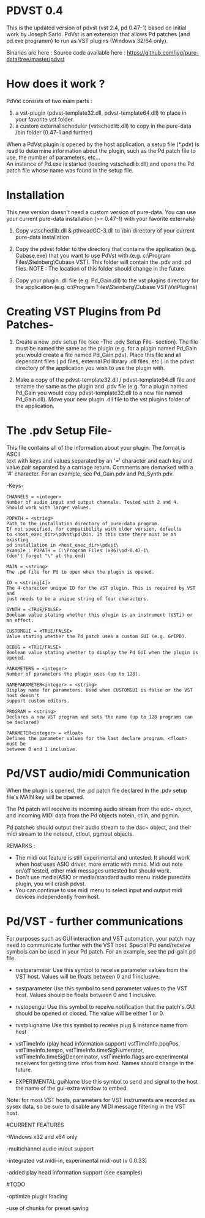 # PDVST 0.4
This is the updated version of pdvst (vst 2.4, pd 0.47-1) based on initial work by Joseph Sarlo. PdVst is an extension that allows Pd patches (and pd.exe programm) to run as VST plugins (Windows 32/64 only).

Binaries are here :
Source code available here : https://github.com/jyg/pure-data/tree/master/pdvst

# How does it work ?

PdVst consists of two main parts : 
1) a vst-plugin (pdvst-template32.dll, pdvst-template64.dll) to place in your favorite vst folder.
2) a custom external scheduler (vstschedlib.dll) to copy in the pure-data /bin folder (0.47-1 and further)

When a PdVst plugin is opened by the host application, a setup file (*.pdv) is read to determine
information about the plugin, such as the Pd patch file to use, the number of parameters, etc...  
An instance of Pd.exe is started (loading vstschedlib.dll) and opens 
the Pd patch file whose name was found in the setup file.


# Installation

This new version doesn't need a custom version of pure-data. You can use 
your current pure-data installation (>= 0.47-1) with your favorite externals)

1) Copy vstschedlib.dll & pthreadGC-3.dll to \bin directory 
   of your current pure-data installation
   
2) Copy the pdvst folder to the directory that contains the 
   application (e.g. Cubase.exe) that you want to use PdVst with.(e.g. c:\Program Files\Steinberg\Cubase VST\).
   This folder will contain the .pdv and .pd files.
   NOTE : The location of this folder should change in the future.
   
3) Copy your plugin .dll file (e.g. Pd_Gain.dll) to the vst plugins directory
   for the application (e.g. c:\Program Files\Steinberg\Cubase VST\VstPlugins\)


# Creating VST Plugins from Pd Patches-

1) Create a new .pdv setup file (see -The .pdv Setup File- section). The file
   must be named the same as the plugin (e.g. for a plugin named Pd_Gain you
   would create a file named Pd_Gain.pdv). Place this file and all dependant
   files (.pd files, external Pd library .dll files, etc.) in the pdvst 
   directory of the application you wish to use the plugin with.

2) Make a copy of the pdvst-template32.dll / pdvst-template64.dll file and
   rename the same as the plugin and .pdv file (e.g. for a plugin named
   Pd_Gain you would copy pdvst-template32.dll to a new file named Pd_Gain.dll).
   Move your new plugin .dll file to the vst plugins folder of the application.
   
   
# The .pdv Setup File-

This file contains all of the information about your plugin. The format is ASCII  
text with keys and values separated by an '=' character and each key and value 
pair separated by a carriage return. Comments are demarked with a '#' character.
For an example, see Pd_Gain.pdv and Pd_Synth.pdv. 

  -Keys-

    CHANNELS = <integer>
    Number of audio input and output channels. Tested with 2 and 4. 
    Should work with larger values.
    
    PDPATH = <string>
    Path to the installation directory of pure-data program. 
    If not specified, for compatibility with older version, defaults 
    to <host_exec_dir>\pdvst\pd\bin. In this case there must be an existing 
    pd installation in <host_exec_dir>\pdvst\ 
    example : PDPATH = C:\Program Files (x86)\pd-0.47-1\  
    (don't forget "\" at the end)

    MAIN = <string>
    The .pd file for Pd to open when the plugin is opened. 

    ID = <string[4]>
    The 4-character unique ID for the VST plugin. This is required by VST and 
    just needs to be a unique string of four characters. 

    SYNTH = <TRUE/FALSE>
    Boolean value stating whether this plugin is an instrument (VSTi) or an effect. 
    
    CUSTOMGUI = <TRUE/FALSE>
    Value stating whether the Pd patch uses a custom GUI (e.g. GrIPD). 

    DEBUG = <TRUE/FALSE>
    Boolean value stating whether to display the Pd GUI when the plugin is opened. 

    PARAMETERS = <integer>
    Number of parameters the plugin uses (up to 128). 

    NAMEPARAMETER<integer> = <string>
    Display name for parameters. Used when CUSTOMGUI is false or the VST host doesn't 
    support custom editors. 

    PROGRAM = <string>
    Declares a new VST program and sets the name (up to 128 programs can be declared) 

    PARAMETER<integer> = <float>
    Defines the parameter values for the last declare program. <float> must be 
    between 0 and 1 inclusive. 


# Pd/VST audio/midi Communication

When the plugin is opened, the .pd patch file declared in the .pdv setup file's MAIN key 
will be opened. 

The Pd patch will receive its incoming audio stream from the adc~ object, 
and incoming MIDI data from the Pd objects notein, ctlin, and pgmin. 

Pd patches should output their audio stream to the dac~ object, 
and their midi stream to the noteout, ctlout, pgmout objects.

REMARKS : 
* The midi out feature is still experimental and untested. It should work when host uses ASIO driver, more erratic with mmio. Midi out note on/off tested, other midi messages untested but should work.
* Don't use media/ASIO or media/standard audio menu inside puredata plugin, you will crash pdvst.
* You can continue to use midi menu to select input and output midi devices independently from host.

# Pd/VST - further communications

For purposes such as GUI interaction and VST automation, your patch may need to communicate 
further with the VST host. Special Pd send/receive symbols can be used in your Pd patch. 
For an example, see the pd-gain.pd file.

* rvstparameter<integer>
  Use this symbol to receive parameter values from the VST host. Values will be floats 
  between 0 and 1 inclusive. 

* svstparameter<integer>
  Use this symbol to send parameter values to the VST host. Values should be floats 
  between 0 and 1 inclusive. 

* rvstopengui
  Use this symbol to receive notification that the patch's GUI should be opened or closed. 
  The value will be either 1 or 0. 
  
* rvstplugname
  Use this symbol to receive plug & instance name from host
 
* vstTimeInfo (play head information support)
  vstTimeInfo.ppqPos, vstTimeInfo.tempo, vstTimeInfo.timeSigNumerator, vstTimeInfo.timeSigDenominator, vstTimeInfo.flags
  are experimental receivers for getting time infos from host. Names should change in the future.

* EXPERIMENTAL
  guiName
  Use this symbol to send and signal to the host the name of the gui-extra window to embed.
  
  
Note: for most VST hosts, parameters for VST instruments are recorded as sysex data, so be 
sure to disable any MIDI message filtering in the VST host. 


#CURRENT FEATURES

-Windows x32 and x64 only

-multichannel audio in/out support

-integrated vst midi-in, experimental midi-out (v 0.0.33)

-added play head information support (see examples)

#TODO

-optimize plugin loading

-use of chunks for preset saving
